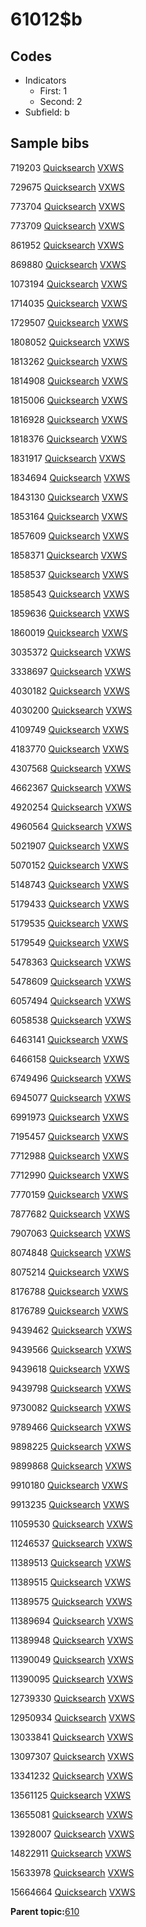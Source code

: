 # 61012$b

## Codes

-   Indicators
    -   First: 1
    -   Second: 2
-   Subfield: b

## Sample bibs

719203 [Quicksearch](https://search.library.yale.edu/catalog/719203) [VXWS](http://prodorbis.library.yale.edu:7014/vxws/GetHoldingsService?bibId=719203)

729675 [Quicksearch](https://search.library.yale.edu/catalog/729675) [VXWS](http://prodorbis.library.yale.edu:7014/vxws/GetHoldingsService?bibId=729675)

773704 [Quicksearch](https://search.library.yale.edu/catalog/773704) [VXWS](http://prodorbis.library.yale.edu:7014/vxws/GetHoldingsService?bibId=773704)

773709 [Quicksearch](https://search.library.yale.edu/catalog/773709) [VXWS](http://prodorbis.library.yale.edu:7014/vxws/GetHoldingsService?bibId=773709)

861952 [Quicksearch](https://search.library.yale.edu/catalog/861952) [VXWS](http://prodorbis.library.yale.edu:7014/vxws/GetHoldingsService?bibId=861952)

869880 [Quicksearch](https://search.library.yale.edu/catalog/869880) [VXWS](http://prodorbis.library.yale.edu:7014/vxws/GetHoldingsService?bibId=869880)

1073194 [Quicksearch](https://search.library.yale.edu/catalog/1073194) [VXWS](http://prodorbis.library.yale.edu:7014/vxws/GetHoldingsService?bibId=1073194)

1714035 [Quicksearch](https://search.library.yale.edu/catalog/1714035) [VXWS](http://prodorbis.library.yale.edu:7014/vxws/GetHoldingsService?bibId=1714035)

1729507 [Quicksearch](https://search.library.yale.edu/catalog/1729507) [VXWS](http://prodorbis.library.yale.edu:7014/vxws/GetHoldingsService?bibId=1729507)

1808052 [Quicksearch](https://search.library.yale.edu/catalog/1808052) [VXWS](http://prodorbis.library.yale.edu:7014/vxws/GetHoldingsService?bibId=1808052)

1813262 [Quicksearch](https://search.library.yale.edu/catalog/1813262) [VXWS](http://prodorbis.library.yale.edu:7014/vxws/GetHoldingsService?bibId=1813262)

1814908 [Quicksearch](https://search.library.yale.edu/catalog/1814908) [VXWS](http://prodorbis.library.yale.edu:7014/vxws/GetHoldingsService?bibId=1814908)

1815006 [Quicksearch](https://search.library.yale.edu/catalog/1815006) [VXWS](http://prodorbis.library.yale.edu:7014/vxws/GetHoldingsService?bibId=1815006)

1816928 [Quicksearch](https://search.library.yale.edu/catalog/1816928) [VXWS](http://prodorbis.library.yale.edu:7014/vxws/GetHoldingsService?bibId=1816928)

1818376 [Quicksearch](https://search.library.yale.edu/catalog/1818376) [VXWS](http://prodorbis.library.yale.edu:7014/vxws/GetHoldingsService?bibId=1818376)

1831917 [Quicksearch](https://search.library.yale.edu/catalog/1831917) [VXWS](http://prodorbis.library.yale.edu:7014/vxws/GetHoldingsService?bibId=1831917)

1834694 [Quicksearch](https://search.library.yale.edu/catalog/1834694) [VXWS](http://prodorbis.library.yale.edu:7014/vxws/GetHoldingsService?bibId=1834694)

1843130 [Quicksearch](https://search.library.yale.edu/catalog/1843130) [VXWS](http://prodorbis.library.yale.edu:7014/vxws/GetHoldingsService?bibId=1843130)

1853164 [Quicksearch](https://search.library.yale.edu/catalog/1853164) [VXWS](http://prodorbis.library.yale.edu:7014/vxws/GetHoldingsService?bibId=1853164)

1857609 [Quicksearch](https://search.library.yale.edu/catalog/1857609) [VXWS](http://prodorbis.library.yale.edu:7014/vxws/GetHoldingsService?bibId=1857609)

1858371 [Quicksearch](https://search.library.yale.edu/catalog/1858371) [VXWS](http://prodorbis.library.yale.edu:7014/vxws/GetHoldingsService?bibId=1858371)

1858537 [Quicksearch](https://search.library.yale.edu/catalog/1858537) [VXWS](http://prodorbis.library.yale.edu:7014/vxws/GetHoldingsService?bibId=1858537)

1858543 [Quicksearch](https://search.library.yale.edu/catalog/1858543) [VXWS](http://prodorbis.library.yale.edu:7014/vxws/GetHoldingsService?bibId=1858543)

1859636 [Quicksearch](https://search.library.yale.edu/catalog/1859636) [VXWS](http://prodorbis.library.yale.edu:7014/vxws/GetHoldingsService?bibId=1859636)

1860019 [Quicksearch](https://search.library.yale.edu/catalog/1860019) [VXWS](http://prodorbis.library.yale.edu:7014/vxws/GetHoldingsService?bibId=1860019)

3035372 [Quicksearch](https://search.library.yale.edu/catalog/3035372) [VXWS](http://prodorbis.library.yale.edu:7014/vxws/GetHoldingsService?bibId=3035372)

3338697 [Quicksearch](https://search.library.yale.edu/catalog/3338697) [VXWS](http://prodorbis.library.yale.edu:7014/vxws/GetHoldingsService?bibId=3338697)

4030182 [Quicksearch](https://search.library.yale.edu/catalog/4030182) [VXWS](http://prodorbis.library.yale.edu:7014/vxws/GetHoldingsService?bibId=4030182)

4030200 [Quicksearch](https://search.library.yale.edu/catalog/4030200) [VXWS](http://prodorbis.library.yale.edu:7014/vxws/GetHoldingsService?bibId=4030200)

4109749 [Quicksearch](https://search.library.yale.edu/catalog/4109749) [VXWS](http://prodorbis.library.yale.edu:7014/vxws/GetHoldingsService?bibId=4109749)

4183770 [Quicksearch](https://search.library.yale.edu/catalog/4183770) [VXWS](http://prodorbis.library.yale.edu:7014/vxws/GetHoldingsService?bibId=4183770)

4307568 [Quicksearch](https://search.library.yale.edu/catalog/4307568) [VXWS](http://prodorbis.library.yale.edu:7014/vxws/GetHoldingsService?bibId=4307568)

4662367 [Quicksearch](https://search.library.yale.edu/catalog/4662367) [VXWS](http://prodorbis.library.yale.edu:7014/vxws/GetHoldingsService?bibId=4662367)

4920254 [Quicksearch](https://search.library.yale.edu/catalog/4920254) [VXWS](http://prodorbis.library.yale.edu:7014/vxws/GetHoldingsService?bibId=4920254)

4960564 [Quicksearch](https://search.library.yale.edu/catalog/4960564) [VXWS](http://prodorbis.library.yale.edu:7014/vxws/GetHoldingsService?bibId=4960564)

5021907 [Quicksearch](https://search.library.yale.edu/catalog/5021907) [VXWS](http://prodorbis.library.yale.edu:7014/vxws/GetHoldingsService?bibId=5021907)

5070152 [Quicksearch](https://search.library.yale.edu/catalog/5070152) [VXWS](http://prodorbis.library.yale.edu:7014/vxws/GetHoldingsService?bibId=5070152)

5148743 [Quicksearch](https://search.library.yale.edu/catalog/5148743) [VXWS](http://prodorbis.library.yale.edu:7014/vxws/GetHoldingsService?bibId=5148743)

5179433 [Quicksearch](https://search.library.yale.edu/catalog/5179433) [VXWS](http://prodorbis.library.yale.edu:7014/vxws/GetHoldingsService?bibId=5179433)

5179535 [Quicksearch](https://search.library.yale.edu/catalog/5179535) [VXWS](http://prodorbis.library.yale.edu:7014/vxws/GetHoldingsService?bibId=5179535)

5179549 [Quicksearch](https://search.library.yale.edu/catalog/5179549) [VXWS](http://prodorbis.library.yale.edu:7014/vxws/GetHoldingsService?bibId=5179549)

5478363 [Quicksearch](https://search.library.yale.edu/catalog/5478363) [VXWS](http://prodorbis.library.yale.edu:7014/vxws/GetHoldingsService?bibId=5478363)

5478609 [Quicksearch](https://search.library.yale.edu/catalog/5478609) [VXWS](http://prodorbis.library.yale.edu:7014/vxws/GetHoldingsService?bibId=5478609)

6057494 [Quicksearch](https://search.library.yale.edu/catalog/6057494) [VXWS](http://prodorbis.library.yale.edu:7014/vxws/GetHoldingsService?bibId=6057494)

6058538 [Quicksearch](https://search.library.yale.edu/catalog/6058538) [VXWS](http://prodorbis.library.yale.edu:7014/vxws/GetHoldingsService?bibId=6058538)

6463141 [Quicksearch](https://search.library.yale.edu/catalog/6463141) [VXWS](http://prodorbis.library.yale.edu:7014/vxws/GetHoldingsService?bibId=6463141)

6466158 [Quicksearch](https://search.library.yale.edu/catalog/6466158) [VXWS](http://prodorbis.library.yale.edu:7014/vxws/GetHoldingsService?bibId=6466158)

6749496 [Quicksearch](https://search.library.yale.edu/catalog/6749496) [VXWS](http://prodorbis.library.yale.edu:7014/vxws/GetHoldingsService?bibId=6749496)

6945077 [Quicksearch](https://search.library.yale.edu/catalog/6945077) [VXWS](http://prodorbis.library.yale.edu:7014/vxws/GetHoldingsService?bibId=6945077)

6991973 [Quicksearch](https://search.library.yale.edu/catalog/6991973) [VXWS](http://prodorbis.library.yale.edu:7014/vxws/GetHoldingsService?bibId=6991973)

7195457 [Quicksearch](https://search.library.yale.edu/catalog/7195457) [VXWS](http://prodorbis.library.yale.edu:7014/vxws/GetHoldingsService?bibId=7195457)

7712988 [Quicksearch](https://search.library.yale.edu/catalog/7712988) [VXWS](http://prodorbis.library.yale.edu:7014/vxws/GetHoldingsService?bibId=7712988)

7712990 [Quicksearch](https://search.library.yale.edu/catalog/7712990) [VXWS](http://prodorbis.library.yale.edu:7014/vxws/GetHoldingsService?bibId=7712990)

7770159 [Quicksearch](https://search.library.yale.edu/catalog/7770159) [VXWS](http://prodorbis.library.yale.edu:7014/vxws/GetHoldingsService?bibId=7770159)

7877682 [Quicksearch](https://search.library.yale.edu/catalog/7877682) [VXWS](http://prodorbis.library.yale.edu:7014/vxws/GetHoldingsService?bibId=7877682)

7907063 [Quicksearch](https://search.library.yale.edu/catalog/7907063) [VXWS](http://prodorbis.library.yale.edu:7014/vxws/GetHoldingsService?bibId=7907063)

8074848 [Quicksearch](https://search.library.yale.edu/catalog/8074848) [VXWS](http://prodorbis.library.yale.edu:7014/vxws/GetHoldingsService?bibId=8074848)

8075214 [Quicksearch](https://search.library.yale.edu/catalog/8075214) [VXWS](http://prodorbis.library.yale.edu:7014/vxws/GetHoldingsService?bibId=8075214)

8176788 [Quicksearch](https://search.library.yale.edu/catalog/8176788) [VXWS](http://prodorbis.library.yale.edu:7014/vxws/GetHoldingsService?bibId=8176788)

8176789 [Quicksearch](https://search.library.yale.edu/catalog/8176789) [VXWS](http://prodorbis.library.yale.edu:7014/vxws/GetHoldingsService?bibId=8176789)

9439462 [Quicksearch](https://search.library.yale.edu/catalog/9439462) [VXWS](http://prodorbis.library.yale.edu:7014/vxws/GetHoldingsService?bibId=9439462)

9439566 [Quicksearch](https://search.library.yale.edu/catalog/9439566) [VXWS](http://prodorbis.library.yale.edu:7014/vxws/GetHoldingsService?bibId=9439566)

9439618 [Quicksearch](https://search.library.yale.edu/catalog/9439618) [VXWS](http://prodorbis.library.yale.edu:7014/vxws/GetHoldingsService?bibId=9439618)

9439798 [Quicksearch](https://search.library.yale.edu/catalog/9439798) [VXWS](http://prodorbis.library.yale.edu:7014/vxws/GetHoldingsService?bibId=9439798)

9730082 [Quicksearch](https://search.library.yale.edu/catalog/9730082) [VXWS](http://prodorbis.library.yale.edu:7014/vxws/GetHoldingsService?bibId=9730082)

9789466 [Quicksearch](https://search.library.yale.edu/catalog/9789466) [VXWS](http://prodorbis.library.yale.edu:7014/vxws/GetHoldingsService?bibId=9789466)

9898225 [Quicksearch](https://search.library.yale.edu/catalog/9898225) [VXWS](http://prodorbis.library.yale.edu:7014/vxws/GetHoldingsService?bibId=9898225)

9899868 [Quicksearch](https://search.library.yale.edu/catalog/9899868) [VXWS](http://prodorbis.library.yale.edu:7014/vxws/GetHoldingsService?bibId=9899868)

9910180 [Quicksearch](https://search.library.yale.edu/catalog/9910180) [VXWS](http://prodorbis.library.yale.edu:7014/vxws/GetHoldingsService?bibId=9910180)

9913235 [Quicksearch](https://search.library.yale.edu/catalog/9913235) [VXWS](http://prodorbis.library.yale.edu:7014/vxws/GetHoldingsService?bibId=9913235)

11059530 [Quicksearch](https://search.library.yale.edu/catalog/11059530) [VXWS](http://prodorbis.library.yale.edu:7014/vxws/GetHoldingsService?bibId=11059530)

11246537 [Quicksearch](https://search.library.yale.edu/catalog/11246537) [VXWS](http://prodorbis.library.yale.edu:7014/vxws/GetHoldingsService?bibId=11246537)

11389513 [Quicksearch](https://search.library.yale.edu/catalog/11389513) [VXWS](http://prodorbis.library.yale.edu:7014/vxws/GetHoldingsService?bibId=11389513)

11389515 [Quicksearch](https://search.library.yale.edu/catalog/11389515) [VXWS](http://prodorbis.library.yale.edu:7014/vxws/GetHoldingsService?bibId=11389515)

11389575 [Quicksearch](https://search.library.yale.edu/catalog/11389575) [VXWS](http://prodorbis.library.yale.edu:7014/vxws/GetHoldingsService?bibId=11389575)

11389694 [Quicksearch](https://search.library.yale.edu/catalog/11389694) [VXWS](http://prodorbis.library.yale.edu:7014/vxws/GetHoldingsService?bibId=11389694)

11389948 [Quicksearch](https://search.library.yale.edu/catalog/11389948) [VXWS](http://prodorbis.library.yale.edu:7014/vxws/GetHoldingsService?bibId=11389948)

11390049 [Quicksearch](https://search.library.yale.edu/catalog/11390049) [VXWS](http://prodorbis.library.yale.edu:7014/vxws/GetHoldingsService?bibId=11390049)

11390095 [Quicksearch](https://search.library.yale.edu/catalog/11390095) [VXWS](http://prodorbis.library.yale.edu:7014/vxws/GetHoldingsService?bibId=11390095)

12739330 [Quicksearch](https://search.library.yale.edu/catalog/12739330) [VXWS](http://prodorbis.library.yale.edu:7014/vxws/GetHoldingsService?bibId=12739330)

12950934 [Quicksearch](https://search.library.yale.edu/catalog/12950934) [VXWS](http://prodorbis.library.yale.edu:7014/vxws/GetHoldingsService?bibId=12950934)

13033841 [Quicksearch](https://search.library.yale.edu/catalog/13033841) [VXWS](http://prodorbis.library.yale.edu:7014/vxws/GetHoldingsService?bibId=13033841)

13097307 [Quicksearch](https://search.library.yale.edu/catalog/13097307) [VXWS](http://prodorbis.library.yale.edu:7014/vxws/GetHoldingsService?bibId=13097307)

13341232 [Quicksearch](https://search.library.yale.edu/catalog/13341232) [VXWS](http://prodorbis.library.yale.edu:7014/vxws/GetHoldingsService?bibId=13341232)

13561125 [Quicksearch](https://search.library.yale.edu/catalog/13561125) [VXWS](http://prodorbis.library.yale.edu:7014/vxws/GetHoldingsService?bibId=13561125)

13655081 [Quicksearch](https://search.library.yale.edu/catalog/13655081) [VXWS](http://prodorbis.library.yale.edu:7014/vxws/GetHoldingsService?bibId=13655081)

13928007 [Quicksearch](https://search.library.yale.edu/catalog/13928007) [VXWS](http://prodorbis.library.yale.edu:7014/vxws/GetHoldingsService?bibId=13928007)

14822911 [Quicksearch](https://search.library.yale.edu/catalog/14822911) [VXWS](http://prodorbis.library.yale.edu:7014/vxws/GetHoldingsService?bibId=14822911)

15633978 [Quicksearch](https://search.library.yale.edu/catalog/15633978) [VXWS](http://prodorbis.library.yale.edu:7014/vxws/GetHoldingsService?bibId=15633978)

15664664 [Quicksearch](https://search.library.yale.edu/catalog/15664664) [VXWS](http://prodorbis.library.yale.edu:7014/vxws/GetHoldingsService?bibId=15664664)

**Parent topic:**[610](../../tags/610/610.md)

